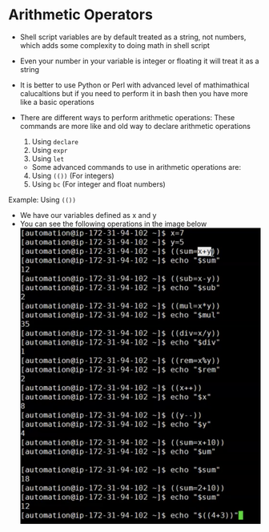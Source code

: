 # Arithmetic Operators
- Shell script variables are by default treated as a string, not numbers, which adds some complexity to doing math in shell script 

- Even your number in your variable is integer or floating it will treat it as a string

- It is better to use Python or Perl with advanced level of mathimathical calucaltions but if you need to perform it in bash then you have more like a basic operations

- There are different ways to perform arithmetic operations: These commands are more like and old way to declare arithmetic operations 
    1. Using `declare`
    2. Using `expr`
    3. Using `let`
    - Some advanced commands to use in arithmetic operations are:
    4. Using `(())`  (For integers)
    5. Using `bc`  (For integer and float numbers)

Example: Using `(())`
- We have our variables defined as x and y 
- You can see the following operations in the image below
<br> ![image](../images/160.png)